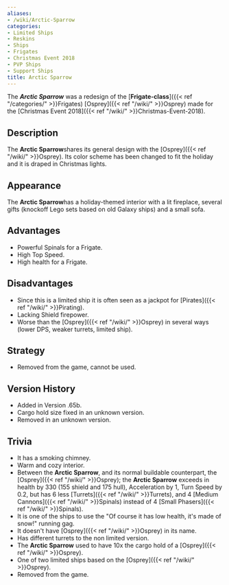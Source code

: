 ```yaml
---
aliases:
- /wiki/Arctic-Sparrow
categories:
- Limited Ships
- Reskins
- Ships
- Frigates
- Christmas Event 2018
- PVP Ships
- Support Ships
title: Arctic Sparrow
---
```


The **_Arctic Sparrow_** was a redesign of the [**Frigate-class**]({{< ref "/categories/" >}}Frigates) [Osprey]({{< ref "/wiki/" >}}Osprey) made for the [Christmas Event 2018]({{< ref "/wiki/" >}}Christmas-Event-2018). 

## Description

The **Arctic Sparrow**shares its general design with the [Osprey]({{< ref "/wiki/" >}}Osprey). Its color scheme has been changed to fit the holiday and it is draped in Christmas lights.

## Appearance

The **Arctic Sparrow**has a holiday-themed interior with a lit fireplace, several gifts (knockoff Lego sets based on old Galaxy ships) and a small sofa.

## Advantages

- Powerful Spinals for a Frigate.
- High Top Speed.
- High health for a Frigate.

## Disadvantages

- Since this is a limited ship it is often seen as a jackpot for [Pirates]({{< ref "/wiki/" >}}Pirating).
- Lacking Shield firepower.
- Worse than the [Osprey]({{< ref "/wiki/" >}}Osprey) in several ways (lower DPS, weaker turrets, limited ship).

## Strategy

- Removed from the game, cannot be used.

## Version History 

- Added in Version .65b.
- Cargo hold size fixed in an unknown version.
- Removed in an unknown version.

## Trivia

- It has a smoking chimney.
- Warm and cozy interior.
- Between the **Arctic Sparrow**, and its normal buildable counterpart, the [Osprey]({{< ref "/wiki/" >}}Osprey); the **Arctic Sparrow** exceeds in health by 330 (155 shield and 175 hull), Acceleration by 1, Turn Speed by 0.2, but has 6 less [Turrets]({{< ref "/wiki/" >}}Turrets), and 4 [Medium Cannons]({{< ref "/wiki/" >}}Spinals) instead of 4 [Small Phasers]({{< ref "/wiki/" >}}Spinals).
- It is one of the ships to use the "Of course it has low health, it's made of snow!" running gag.
- It doesn't have [Osprey]({{< ref "/wiki/" >}}Osprey) in its name.
- Has different turrets to the non limited version.
- The **Arctic Sparrow** used to have 10x the cargo hold of a [Osprey]({{< ref "/wiki/" >}}Osprey).
- One of two limited ships based on the [Osprey]({{< ref "/wiki/" >}}Osprey).
- Removed from the game.